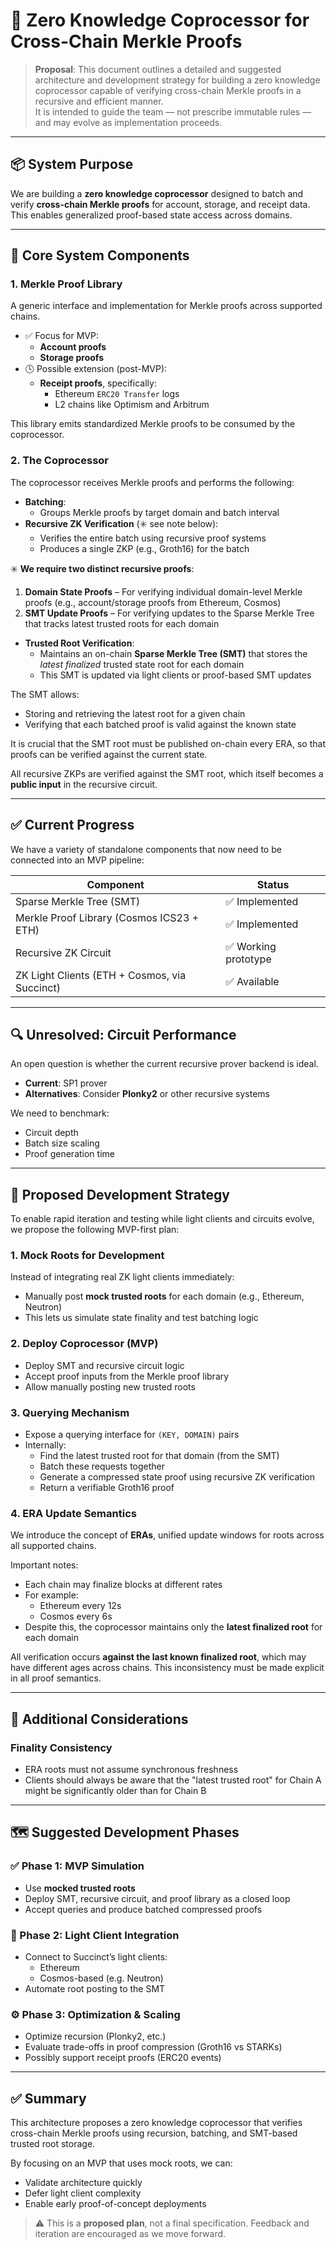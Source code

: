# 🧠 Zero Knowledge Coprocessor for Cross-Chain Merkle Proofs

> **Proposal**: This document outlines a detailed and suggested architecture and development strategy for building a zero knowledge coprocessor capable of verifying cross-chain Merkle proofs in a recursive and efficient manner.  
> It is intended to guide the team — not prescribe immutable rules — and may evolve as implementation proceeds.

---

## 📦 System Purpose

We are building a **zero knowledge coprocessor** designed to batch and verify **cross-chain Merkle proofs** for account, storage, and receipt data. This enables generalized proof-based state access across domains.

---

## 🧱 Core System Components

### 1. Merkle Proof Library

A generic interface and implementation for Merkle proofs across supported chains.

- ✅ Focus for MVP:
  - **Account proofs**
  - **Storage proofs**
- 🕓 Possible extension (post-MVP):
  - **Receipt proofs**, specifically:
    - Ethereum `ERC20 Transfer` logs
    - L2 chains like Optimism and Arbitrum

This library emits standardized Merkle proofs to be consumed by the coprocessor.

### 2. The Coprocessor

The coprocessor receives Merkle proofs and performs the following:

- **Batching**:
  - Groups Merkle proofs by target domain and batch interval
- **Recursive ZK Verification** (✳️ see note below):
  - Verifies the entire batch using recursive proof systems
  - Produces a single ZKP (e.g., Groth16) for the batch

✳️ **We require two distinct recursive proofs**:
  1. **Domain State Proofs** – For verifying individual domain-level Merkle proofs (e.g., account/storage proofs from Ethereum, Cosmos)
  2. **SMT Update Proofs** – For verifying updates to the Sparse Merkle Tree that tracks latest trusted roots for each domain

- **Trusted Root Verification**:
  - Maintains an on-chain **Sparse Merkle Tree (SMT)** that stores the *latest finalized* trusted state root for each domain
  - This SMT is updated via light clients or proof-based SMT updates

The SMT allows:
- Storing and retrieving the latest root for a given chain
- Verifying that each batched proof is valid against the known state

It is crucial that the SMT root must be published on-chain every ERA, so that proofs can be verified
against the current state.

All recursive ZKPs are verified against the SMT root, which itself becomes a **public input** in the recursive circuit.

---

## ✅ Current Progress

We have a variety of standalone components that now need to be connected into an MVP pipeline:

| Component                                     | Status              |
|----------------------------------------------|---------------------|
| Sparse Merkle Tree (SMT)                     | ✅ Implemented      |
| Merkle Proof Library (Cosmos ICS23 + ETH)    | ✅ Implemented      |
| Recursive ZK Circuit                         | ✅ Working prototype|
| ZK Light Clients (ETH + Cosmos, via Succinct)| ✅ Available        |

---

## 🔍 Unresolved: Circuit Performance

An open question is whether the current recursive prover backend is ideal.

- **Current**: SP1 prover
- **Alternatives**: Consider **Plonky2** or other recursive systems

We need to benchmark:
- Circuit depth
- Batch size scaling
- Proof generation time

---

## 🔄 Proposed Development Strategy

To enable rapid iteration and testing while light clients and circuits evolve, we propose the following MVP-first plan:

### **1. Mock Roots for Development**
Instead of integrating real ZK light clients immediately:

- Manually post **mock trusted roots** for each domain (e.g., Ethereum, Neutron)
- This lets us simulate state finality and test batching logic

### **2. Deploy Coprocessor (MVP)**
- Deploy SMT and recursive circuit logic
- Accept proof inputs from the Merkle proof library
- Allow manually posting new trusted roots

### **3. Querying Mechanism**
- Expose a querying interface for `(KEY, DOMAIN)` pairs
- Internally:
  - Find the latest trusted root for that domain (from the SMT)
  - Batch these requests together
  - Generate a compressed state proof using recursive ZK verification
  - Return a verifiable Groth16 proof

### **4. ERA Update Semantics**

We introduce the concept of **ERAs**, unified update windows for roots across all supported chains.

Important notes:
- Each chain may finalize blocks at different rates
- For example:
  - Ethereum every 12s
  - Cosmos every 6s
- Despite this, the coprocessor maintains only the **latest finalized root** for each domain

All verification occurs **against the last known finalized root**, which may have different ages across chains. This inconsistency must be made explicit in all proof semantics.

---

## 🧪 Additional Considerations

### Finality Consistency

- ERA roots must not assume synchronous freshness
- Clients should always be aware that the "latest trusted root" for Chain A might be significantly older than for Chain B

---

## 🗺 Suggested Development Phases

### ✅ Phase 1: MVP Simulation

- Use **mocked trusted roots**
- Deploy SMT, recursive circuit, and proof library as a closed loop
- Accept queries and produce batched compressed proofs

### 🔗 Phase 2: Light Client Integration

- Connect to Succinct’s light clients:
  - Ethereum
  - Cosmos-based (e.g. Neutron)
- Automate root posting to the SMT

### ⚙️ Phase 3: Optimization & Scaling

- Optimize recursion (Plonky2, etc.)
- Evaluate trade-offs in proof compression (Groth16 vs STARKs)
- Possibly support receipt proofs (ERC20 events)

---

## ✅ Summary

This architecture proposes a zero knowledge coprocessor that verifies cross-chain Merkle proofs using recursion, batching, and SMT-based trusted root storage.

By focusing on an MVP that uses mock roots, we can:

- Validate architecture quickly
- Defer light client complexity
- Enable early proof-of-concept deployments

> ⚠️ This is a **proposed plan**, not a final specification. Feedback and iteration are encouraged as we move forward.
